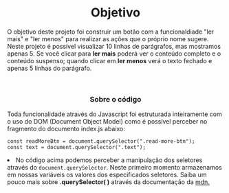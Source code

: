 <h1 align="center">Objetivo</h1>
  <p>O objetivo deste projeto foi construir um botão com a funcionaldiade "ler mais" e "ler menos" para realizar as ações que o próprio nome sugere. Neste projeto é possível visualizar 10 linhas de parágrafos, mas mostramos apenas 5. Se você clicar para <b>ler mais</b> poderá ver o conteúdo completo e o conteúdo suspenso; quando clicar em <b>ler menos</b> verá o texto fechado e apenas 5 linhas do parágrafo.</p>
<br>  
<h3 align="center">Sobre o código</h3>
  <p>Toda funcionalidade através do Javascript foi estruturada inteiramente com o uso do DOM (Document Object Model) como é possível perceber no fragmento do documento index.js abaixo:</p>
  
  ```
  const readMoreBtn = document.querySelector(".read-more-btn");
  const text = document.querySelector(".text");
  ```
  <li>No código acima podemos perceber a manipulação dos seletores através  do <code>document.querySelector</code>. Neste primeiro momento armazenamos em nossas variáveis os valores dos especificados seletores. Saiba um pouco mais sobre <b>.querySelector( )</b> através da documentação da <a href="https://developer.mozilla.org/pt-BR/docs/Web/API/Document/querySelector">mdn.</a></li>
